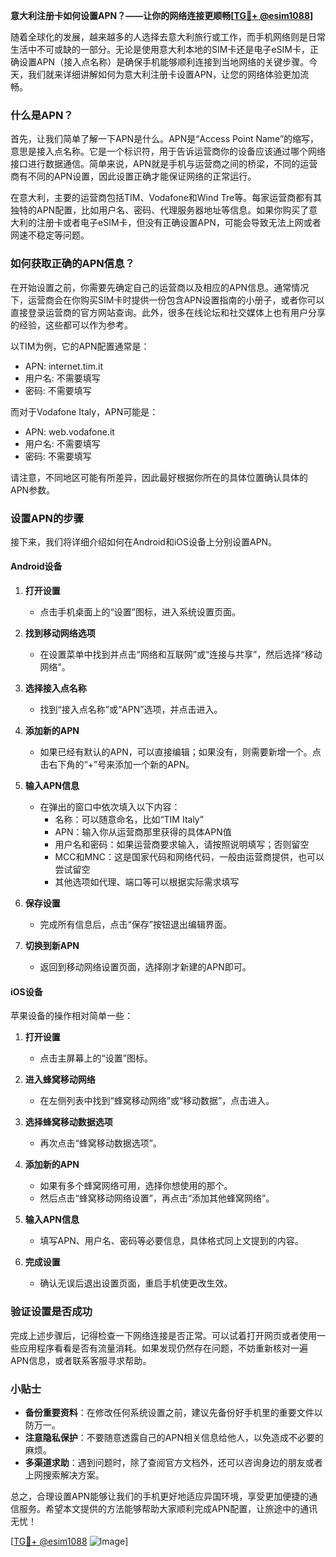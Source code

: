**意大利注册卡如何设置APN？——让你的网络连接更顺畅[[TG💪+ @esim1088](https://t.me/s/esim1088)]**

随着全球化的发展，越来越多的人选择去意大利旅行或工作，而手机网络则是日常生活中不可或缺的一部分。无论是使用意大利本地的SIM卡还是电子eSIM卡，正确设置APN（接入点名称）是确保手机能够顺利连接到当地网络的关键步骤。今天，我们就来详细讲解如何为意大利注册卡设置APN，让您的网络体验更加流畅。

### 什么是APN？

首先，让我们简单了解一下APN是什么。APN是“Access Point Name”的缩写，意思是接入点名称。它是一个标识符，用于告诉运营商你的设备应该通过哪个网络接口进行数据通信。简单来说，APN就是手机与运营商之间的桥梁，不同的运营商有不同的APN设置，因此设置正确才能保证网络的正常运行。

在意大利，主要的运营商包括TIM、Vodafone和Wind Tre等。每家运营商都有其独特的APN配置，比如用户名、密码、代理服务器地址等信息。如果你购买了意大利的注册卡或者电子eSIM卡，但没有正确设置APN，可能会导致无法上网或者网速不稳定等问题。

### 如何获取正确的APN信息？

在开始设置之前，你需要先确定自己的运营商以及相应的APN信息。通常情况下，运营商会在你购买SIM卡时提供一份包含APN设置指南的小册子，或者你可以直接登录运营商的官方网站查询。此外，很多在线论坛和社交媒体上也有用户分享的经验，这些都可以作为参考。

以TIM为例，它的APN配置通常是：
- APN: internet.tim.it
- 用户名: 不需要填写
- 密码: 不需要填写

而对于Vodafone Italy，APN可能是：
- APN: web.vodafone.it
- 用户名: 不需要填写
- 密码: 不需要填写

请注意，不同地区可能有所差异，因此最好根据你所在的具体位置确认具体的APN参数。

### 设置APN的步骤

接下来，我们将详细介绍如何在Android和iOS设备上分别设置APN。

#### Android设备

1. **打开设置**
   - 点击手机桌面上的“设置”图标，进入系统设置页面。

2. **找到移动网络选项**
   - 在设置菜单中找到并点击“网络和互联网”或“连接与共享”，然后选择“移动网络”。

3. **选择接入点名称**
   - 找到“接入点名称”或“APN”选项，并点击进入。

4. **添加新的APN**
   - 如果已经有默认的APN，可以直接编辑；如果没有，则需要新增一个。点击右下角的“+”号来添加一个新的APN。

5. **输入APN信息**
   - 在弹出的窗口中依次填入以下内容：
     - 名称：可以随意命名，比如“TIM Italy”
     - APN：输入你从运营商那里获得的具体APN值
     - 用户名和密码：如果运营商要求输入，请按照说明填写；否则留空
     - MCC和MNC：这是国家代码和网络代码，一般由运营商提供，也可以尝试留空
     - 其他选项如代理、端口等可以根据实际需求填写

6. **保存设置**
   - 完成所有信息后，点击“保存”按钮退出编辑界面。

7. **切换到新APN**
   - 返回到移动网络设置页面，选择刚才新建的APN即可。

#### iOS设备

苹果设备的操作相对简单一些：

1. **打开设置**
   - 点击主屏幕上的“设置”图标。

2. **进入蜂窝移动网络**
   - 在左侧列表中找到“蜂窝移动网络”或“移动数据”，点击进入。

3. **选择蜂窝移动数据选项**
   - 再次点击“蜂窝移动数据选项”。

4. **添加新的APN**
   - 如果有多个蜂窝网络可用，选择你想使用的那个。
   - 然后点击“蜂窝移动网络设置”，再点击“添加其他蜂窝网络”。

5. **输入APN信息**
   - 填写APN、用户名、密码等必要信息，具体格式同上文提到的内容。

6. **完成设置**
   - 确认无误后退出设置页面，重启手机使更改生效。

### 验证设置是否成功

完成上述步骤后，记得检查一下网络连接是否正常。可以试着打开网页或者使用一些应用程序看看是否有流量消耗。如果发现仍然存在问题，不妨重新核对一遍APN信息，或者联系客服寻求帮助。

### 小贴士

- **备份重要资料**：在修改任何系统设置之前，建议先备份好手机里的重要文件以防万一。
- **注意隐私保护**：不要随意透露自己的APN相关信息给他人，以免造成不必要的麻烦。
- **多渠道求助**：遇到问题时，除了查阅官方文档外，还可以咨询身边的朋友或者上网搜索解决方案。

总之，合理设置APN能够让我们的手机更好地适应异国环境，享受更加便捷的通信服务。希望本文提供的方法能够帮助大家顺利完成APN配置，让旅途中的通讯无忧！

[[TG💪+ @esim1088](https://t.me/s/esim1088) ![Image](https://i.postimg.cc/4NQfJmqS/Snipaste-2025-05-13-00-14-12.png)]